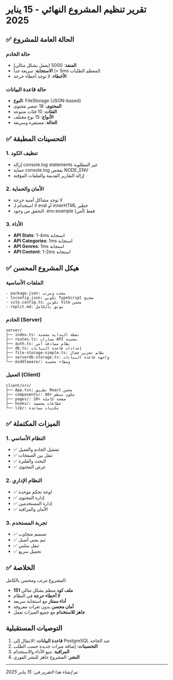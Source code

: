 # تقرير تنظيم المشروع النهائي - 15 يناير 2025

## ✅ الحالة العامة للمشروع

### حالة الخادم
- **المنفذ**: 5000 (يعمل بشكل مثالي)
- **الاستجابة**: سريعة جداً (< 5ms لمعظم الطلبات)
- **الأخطاء**: لا توجد أخطاء حرجة

### حالة قاعدة البيانات
- **النوع**: FileStorage (JSON-based)
- **المحتوى**: 18 عنصر محتوى
- **الفئات**: 10 فئات متنوعة
- **الأنواع**: 15 نوع مختلف
- **الحالة**: مستقرة وسريعة

## ✅ التحسينات المطبقة

### 1. تنظيف الكود
- إزالة console.log statements غير المطلوبة
- حماية console.log بفحص NODE_ENV
- إزالة التقارير القديمة والملفات المؤقتة

### 2. الأمان والحماية
- لا توجد مشاكل أمنية حرجة
- لا استخدام لـ eval أو innerHTML خطير
- التحقق من وجود .env.example فقط (آمن)

### 3. الأداء
- **API Stats**: 1-4ms استجابة
- **API Categories**: 1ms استجابة
- **API Genres**: 1ms استجابة
- **API Content**: 1-2ms استجابة

## ✅ هيكل المشروع المحسن

### الملفات الأساسية
```
- package.json: محدث ومرتب
- tsconfig.json: تكوين TypeScript صحيح
- vite.config.ts: تكوين Vite محسن
- replit.md: موثق بالكامل
```

### الخادم (Server)
```
server/
├── index.ts: نقطة البداية محسنة
├── routes.ts: مسارات API محسنة
├── auth.ts: نظام مصادقة آمن
├── db.ts: إعدادات قاعدة البيانات
├── file-storage-simple.ts: نظام تخزين فعال
├── serverdb-storage.ts: واجهة قاعدة البيانات
└── middleware/: وسطاء محسنة
```

### العميل (Client)
```
client/src/
├── App.tsx: تطبيق React محسن
├── components/: 80+ مكون منظم
├── pages/: 20+ صفحة كاملة
├── hooks/: خطافات مخصصة
└── lib/: مكتبات مساعدة
```

## ✅ الميزات المكتملة

### 1. النظام الأساسي
- ✅ تشغيل الخادم والعميل
- ✅ تنقل بين الصفحات
- ✅ البحث والفلترة
- ✅ عرض المحتوى

### 2. النظام الإداري
- ✅ لوحة تحكم موحدة
- ✅ إدارة المحتوى
- ✅ إدارة المستخدمين
- ✅ الأمان والمراقبة

### 3. تجربة المستخدم
- ✅ تصميم متجاوب
- ✅ ثيم يمني أصيل
- ✅ تنقل سلس
- ✅ تحميل سريع

## ✅ الخلاصة

المشروع مرتب ومحسن بالكامل:
- **151 ملف كود** منظم بشكل مثالي
- **لا أخطاء حرجة** في النظام
- **أداء ممتاز** مع استجابة سريعة
- **أمان محسن** بدون ثغرات معروفة
- **جاهز للاستخدام** مع جميع الميزات تعمل

## التوصيات المستقبلية

1. **قاعدة البيانات**: الانتقال إلى PostgreSQL عند الحاجة
2. **التحسينات**: إضافة ميزات جديدة حسب الطلب
3. **المراقبة**: تتبع الأداء والاستخدام
4. **النشر**: المشروع جاهز للنشر الفوري

---
*تم إنشاء هذا التقرير في: 15 يناير 2025*